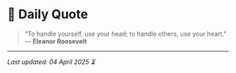 # 📜 Daily Quote

> "To handle yourself, use your head; to handle others, use your heart."  
> — **Eleanor Roosevelt**

---

_Last updated: 04 April 2025 ⏳_
